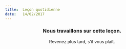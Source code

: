 ```yaml
---
title:  Leçon quotidienne
date:   14/02/2017
---
```


### <center>Nous travaillons sur cette leçon.</center>
<center>Revenez plus tard, s'il vous plaît.</center>